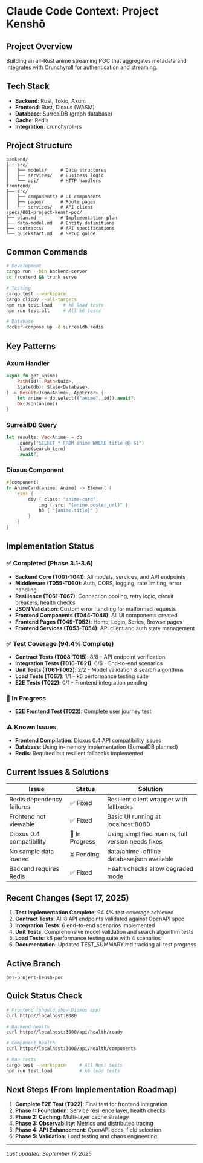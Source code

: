 # Claude Code Context: Project Kenshō

## Project Overview
Building an all-Rust anime streaming POC that aggregates metadata and integrates with Crunchyroll for authentication and streaming.

## Tech Stack
- **Backend**: Rust, Tokio, Axum
- **Frontend**: Rust, Dioxus (WASM)
- **Database**: SurrealDB (graph database)
- **Cache**: Redis
- **Integration**: crunchyroll-rs

## Project Structure
```
backend/
├── src/
│   ├── models/     # Data structures
│   ├── services/   # Business logic
│   └── api/        # HTTP handlers
frontend/
├── src/
│   ├── components/ # UI components
│   ├── pages/      # Route pages
│   └── services/   # API client
specs/001-project-kensh-poc/
├── plan.md         # Implementation plan
├── data-model.md   # Entity definitions
├── contracts/      # API specifications
└── quickstart.md   # Setup guide
```

## Common Commands
```bash
# Development
cargo run --bin backend-server
cd frontend && trunk serve

# Testing
cargo test --workspace
cargo clippy --all-targets
npm run test:load    # k6 load tests
npm run test:all     # All k6 tests

# Database
docker-compose up -d surrealdb redis
```

## Key Patterns

### Axum Handler
```rust
async fn get_anime(
    Path(id): Path<Uuid>,
    State(db): State<Database>,
) -> Result<Json<Anime>, AppError> {
    let anime = db.select(("anime", id)).await?;
    Ok(Json(anime))
}
```

### SurrealDB Query
```rust
let results: Vec<Anime> = db
    .query("SELECT * FROM anime WHERE title @@ $1")
    .bind(search_term)
    .await?;
```

### Dioxus Component
```rust
#[component]
fn AnimeCard(anime: Anime) -> Element {
    rsx! {
        div { class: "anime-card",
            img { src: "{anime.poster_url}" }
            h3 { "{anime.title}" }
        }
    }
}
```

## Implementation Status

### ✅ Completed (Phase 3.1-3.6)
- **Backend Core (T001-T041)**: All models, services, and API endpoints
- **Middleware (T055-T060)**: Auth, CORS, logging, rate limiting, error handling  
- **Resilience (T061-T067)**: Connection pooling, retry logic, circuit breakers, health checks
- **JSON Validation**: Custom error handling for malformed requests
- **Frontend Components (T044-T048)**: All UI components created
- **Frontend Pages (T049-T052)**: Home, Login, Series, Browse pages
- **Frontend Services (T053-T054)**: API client and auth state management

### ✅ Test Coverage (94.4% Complete)
- **Contract Tests (T008-T015)**: 8/8 - API endpoint verification
- **Integration Tests (T016-T021)**: 6/6 - End-to-end scenarios
- **Unit Tests (T061-T062)**: 2/2 - Model validation & search algorithms
- **Load Tests (T067)**: 1/1 - k6 performance testing suite
- **E2E Tests (T022)**: 0/1 - Frontend integration pending

### 🚧 In Progress
- **E2E Frontend Test (T022)**: Complete user journey test

### ⚠️ Known Issues
- **Frontend Compilation**: Dioxus 0.4 API compatibility issues
- **Database**: Using in-memory implementation (SurrealDB planned)
- **Redis**: Required but resilient fallbacks implemented

## Current Issues & Solutions

| Issue | Status | Solution |
|-------|--------|----------|
| Redis dependency failures | ✅ Fixed | Resilient client wrapper with fallbacks |
| Frontend not viewable | ✅ Fixed | Basic UI running at localhost:8080 |
| Dioxus 0.4 compatibility | 🚧 In Progress | Using simplified main.rs, full version needs fixes |
| No sample data loaded | ⏳ Pending | data/anime-offline-database.json available |
| Backend requires Redis | ✅ Fixed | Health checks allow degraded mode |

## Recent Changes (Sept 17, 2025)
1. **Test Implementation Complete**: 94.4% test coverage achieved
2. **Contract Tests**: All 8 API endpoints validated against OpenAPI spec
3. **Integration Tests**: 6 end-to-end scenarios implemented  
4. **Unit Tests**: Comprehensive model validation and search algorithm tests
5. **Load Tests**: k6 performance testing suite with 4 scenarios
6. **Documentation**: Updated TEST_SUMMARY.md tracking all test progress

## Active Branch
`001-project-kensh-poc`

## Quick Status Check
```bash
# Frontend (should show Dioxus app)
curl http://localhost:8080

# Backend health
curl http://localhost:3000/api/health/ready

# Component health
curl http://localhost:3000/api/health/components

# Run tests
cargo test --workspace     # All Rust tests
npm run test:load          # k6 load tests
```

## Next Steps (From Implementation Roadmap)
1. **Complete E2E Test (T022)**: Final test for frontend integration
2. **Phase 1: Foundation**: Service resilience layer, health checks
3. **Phase 2: Caching**: Multi-layer cache strategy
4. **Phase 3: Observability**: Metrics and distributed tracing
5. **Phase 4: API Enhancement**: OpenAPI docs, field selection
6. **Phase 5: Validation**: Load testing and chaos engineering

---
*Last updated: September 17, 2025*